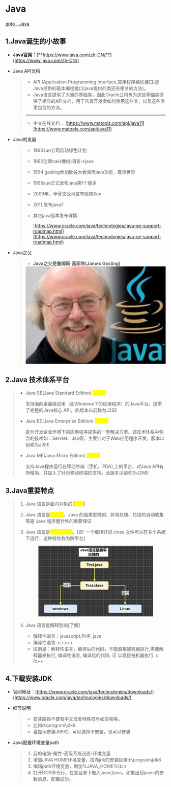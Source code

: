 # Java

[goto：Java](https://gitee.com/jia-yan\_dong/code/tree/master/Java)

## 1.Java诞生的小故事

* **Java官网：**[**https://www.java.com/zh-CN/**](https://www.java.com/zh-CN/)
*   Java API文档

    > * API (Application Programming Interface,应用程序编程接口)是Java提供的基本编程接口(java提供的类还有相关的方法)。
    > * Java语言提供了大量的基础类，因此Oracle公司也为这些基础类提供了相应的API文档，用于告诉开发者如何使用这些类，以及这些类里包含的方法。

    > ***
    >
    > * 中文在线文档： [https://www.matools.com/api/java11](https://www.matools.com/api/java11)


*   Java的发展

    > * 1990sun公司启动绿色计划
    > * 1992创建oak(橡树)语言->java
    > * 1994 gosling参加硅谷大会演示java功能，震惊世界
    > * 1995sun正式发布java第1个版本
    > * 2009年，甲骨文公司宣布收购Sun
    > * 2011,发布java7
    > *   其它java版本发布详情&#x20;
    >
    >     [https://www.oracle.com/java/technologies/java-se-support-roadmap.html](https://www.oracle.com/java/technologies/java-se-support-roadmap.html)
*   Java之父

    > * **Java之父是詹姆斯·高斯林(James Gosling)**
    >
    > <img src=".gitbook/assets/image (1) (1) (1) (1) (1) (1).png" alt="" data-size="original">

## 2.Java 技术体系平台

> *   Java SE(Java Standard Edition) <mark style="color:yellow;">**标准版**</mark>
>
>     支持面向桌面级应用（如Windows下的应用程序）的Java平台，提供了完整的Java核心 API，此版本以前称为J2SE&#x20;
> *   Java EE(Java Enterprise Edition) <mark style="color:yellow;">**企业版**</mark>
>
>     是为开发企业环境下的应用程序提供的一套解决方案。该技术体系中包含的技术如：Servlet、Jsp等，主要针对于Web应用程序开发。版本以前称为J2EE&#x20;
> *   Java ME(Java Micro Edition) <mark style="color:yellow;">**小型版**</mark>
>
>     支持Java程序运行在移动终端（手机、PDA),上的平台，对Java API有所精简，并加入了针对移动终端的支特，此版本以前称为J2ME

## 3.Java重要特点

> 1. Java 语言是面向对象的(<mark style="color:yellow;">**OOP**</mark>)
> 2. Java 语言是<mark style="color:yellow;">**健壮的**</mark>。Java 的强类型机制、异常处理、垃圾的自动收集等是 Java 程序健壮性的重要保证
> 3.  Java 语言是<mark style="color:yellow;">**跨平台性的**</mark>。\[即: 一个编译好的.class 文件可以在多个系统下运行，这种特性称为跨平台]
>
>
>
>     <figure><img src=".gitbook/assets/image (1) (1) (1) (1) (1) (1) (1) (1).png" alt="" width="563"><figcaption></figcaption></figure>
> 4. Java 语言是解释型的\[了解]&#x20;
>    * 解释性语言：javascript,PHP, java&#x20;
>    * 编译性语言: c / c++&#x20;
>    * 区别是：解释性语言，编译后的代码，不能直接被机器执行,需要解释器来执行, 编译性语言, 编译后的代码, 可 以直接被机器执行, c /c++

## 4.下载安装JDK

* 官网地址：[https://www.oracle.com/java/technologies/downloads/](https://www.oracle.com/java/technologies/downloads/)
*   细节说明

    > * 安装路径不要有中文或者特殊符号如空格等。
    > * 比如d:\program\jdk8
    > * 当提示安装JRE时，可以选择不安装，也可以安装


*   Java配置环境变量path

    > 1. 我的电脑-属性-高级系统设置-环境变量&#x20;
    > 2. 增加JAVA HOME环境变量，指向jdk的安装目录d:\program\jdk8
    > 3. 编辑path环境变量，增加%JAVA\_HOME%\bin
    > 4. 打开DOS命令行，任意目录下敲入javac/java。如果出现javac的参数信息，配置成功。
